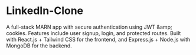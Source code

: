 # LinkedIn-Clone
A full-stack MARN app with secure authentication using JWT &amp;amp; cookies. Features include user signup, login, and protected routes. Built with React.js + Tailwind CSS for the frontend, and Express.js + Node.js with MongoDB for the backend.
